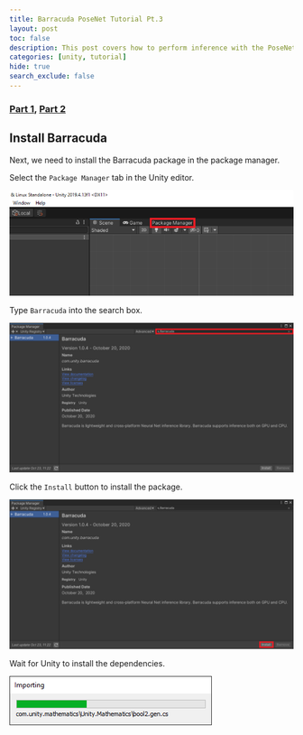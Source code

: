 ```yaml
---
title: Barracuda PoseNet Tutorial Pt.3
layout: post
toc: false
description: This post covers how to perform inference with the PoseNet model.
categories: [unity, tutorial]
hide: true
search_exclude: false
---
```


### [Part 1](https://christianjmills.com/unity/tutorial/2020/10/25/Barracuda-PoseNet-Tutorial-1.html), [Part 2](https://christianjmills.com/unity/tutorial/2020/10/25/Barracuda-PoseNet-Tutorial-2.html)

## Install Barracuda

 Next, we need to install the Barracuda package in the package manager.



Select the `Package Manager` tab in the Unity editor.

![select_package_manager_tab](\images\barracuda-posenet-tutorial\select_package_manager_tab.png)



Type `Barracuda` into the search box.

![barracuda_search](\images\barracuda-posenet-tutorial\barracuda_search.PNG)



Click the `Install` button to install the package.

![barracuda_install](\images\barracuda-posenet-tutorial\barracuda_install.PNG)



Wait for Unity to install the dependencies.

![barracuda_installation_progress](\images\barracuda-posenet-tutorial\barracuda_installation_progress.PNG)

